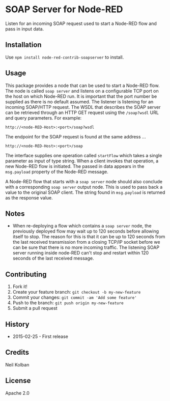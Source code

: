 # SOAP Server for Node-RED
Listen for an incoming SOAP request used to start a Node-RED flow and pass in input data.

## Installation
Use `npm install node-red-contrib-soapserver` to install.

## Usage
This package provides a node that can be used to start a Node-RED flow.  The node is called
`soap server` and listens on a configurable TCP port on the host on which Node-RED run.
It is important that the port number be supplied as there is no default assumed.
The listener is listening for an incoming SOAP/HTTP request.  The WSDL that describes the
SOAP server can be retrieved through an HTTP GET request using the `/soap?wsdl` URL and query
parameters.  For example:

```
http://<node-RED-Host>:<port>/soap?wsdl
```

The endpoint for the SOAP request is found at the same address ...

```
http://<node-RED-Host>:<port>/soap
```

The interface supplies one operation called `startFlow` which takes a single parameter as input
of type string.  When a client invokes that operation, a new Node-RED flow is initiated.  The
passed in data appears in the `msg.payload` property of the Node-RED message.

A Node-RED flow that starts with a `soap server` node should also conclude with a corresponding
`soap server` output node.  This is used to pass back a value to the original SOAP client.  The
string found in `msg.payload` is returned as the response value.

## Notes
* When re-deploying a flow which contains a `soap server` node, the previously deployed flow
may wait up to 120 seconds before allowing itself to stop.  The reason for this is that it can be up to 120 seconds from the last received transmission from a closing
TCP/IP socket before we can be sure that there is no more incoming traffic.  The listening SOAP server running inside node-RED can't stop and restart within 120 seconds of the last received message.


## Contributing
1. Fork it!
2. Create your feature branch: `git checkout -b my-new-feature`
3. Commit your changes: `git commit -am 'Add some feature'`
4. Push to the branch: `git push origin my-new-feature`
5. Submit a pull request

## History
* 2015-02-25 - First release

## Credits
Neil Kolban

## License
Apache 2.0